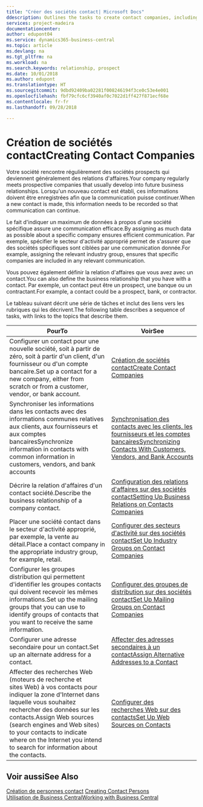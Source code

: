 ```yaml
---
title: "Créer des sociétés contact| Microsoft Docs"
ddescription: Outlines the tasks to create contact companies, including assigning relevant data about prospects and defining the business relationships you have with companies.
services: project-madeira
documentationcenter: 
author: edupont04
ms.service: dynamics365-business-central
ms.topic: article
ms.devlang: na
ms.tgt_pltfrm: na
ms.workload: na
ms.search.keywords: relationship, prospect
ms.date: 10/01/2018
ms.author: edupont
ms.translationtype: HT
ms.sourcegitcommit: 9dbd92409ba02281f008246194f3ce0c53e4e001
ms.openlocfilehash: fbf79cfc6cf3940af0c7022d1ff427f871ecf68e
ms.contentlocale: fr-fr
ms.lasthandoff: 09/28/2018

---
```

# <a name="creating-contact-companies"></a><span data-ttu-id="3bb5f-102">Création de sociétés contact</span><span class="sxs-lookup"><span data-stu-id="3bb5f-102">Creating Contact Companies</span></span>
<span data-ttu-id="3bb5f-103">Votre société rencontre régulièrement des sociétés prospects qui deviennent généralement des relations d'affaires.</span><span class="sxs-lookup"><span data-stu-id="3bb5f-103">Your company regularly meets prospective companies that usually develop into future business relationships.</span></span> <span data-ttu-id="3bb5f-104">Lorsqu'un nouveau contact est établi, ces informations doivent être enregistrées afin que la communication puisse continuer.</span><span class="sxs-lookup"><span data-stu-id="3bb5f-104">When a new contact is made, this information needs to be recorded so that communication can continue.</span></span>

<span data-ttu-id="3bb5f-105">Le fait d'indiquer un maximum de données à propos d'une société spécifique assure une communication efficace.</span><span class="sxs-lookup"><span data-stu-id="3bb5f-105">By assigning as much data as possible about a specific company ensures efficient communication.</span></span> <span data-ttu-id="3bb5f-106">Par exemple, spécifier le secteur d'activité approprié permet de s'assurer que des sociétés spécifiques sont ciblées par une communication donnée.</span><span class="sxs-lookup"><span data-stu-id="3bb5f-106">For example, assigning the relevant industry group, ensures that specific companies are included in any relevant communication.</span></span>

<span data-ttu-id="3bb5f-107">Vous pouvez également définir la relation d'affaires que vous avez avec un contact.</span><span class="sxs-lookup"><span data-stu-id="3bb5f-107">You can also define the business relationship that you have with a contact.</span></span> <span data-ttu-id="3bb5f-108">Par exemple, un contact peut être un prospect, une banque ou un contractant.</span><span class="sxs-lookup"><span data-stu-id="3bb5f-108">For example, a contact could be a prospect, bank, or contractor.</span></span>

<span data-ttu-id="3bb5f-109">Le tableau suivant décrit une série de tâches et inclut des liens vers les rubriques qui les décrivent.</span><span class="sxs-lookup"><span data-stu-id="3bb5f-109">The following table describes a sequence of tasks, with links to the topics that describe them.</span></span>

| <span data-ttu-id="3bb5f-110">Pour</span><span class="sxs-lookup"><span data-stu-id="3bb5f-110">To</span></span> | <span data-ttu-id="3bb5f-111">Voir</span><span class="sxs-lookup"><span data-stu-id="3bb5f-111">See</span></span> |
| --- | --- |
| <span data-ttu-id="3bb5f-112">Configurer un contact pour une nouvelle société, soit à partir de zéro, soit à partir d'un client, d'un fournisseur ou d'un compte bancaire.</span><span class="sxs-lookup"><span data-stu-id="3bb5f-112">Set up a contact for a new company, either from scratch or from a customer, vendor, or bank account.</span></span> |[<span data-ttu-id="3bb5f-113">Création de sociétés contact</span><span class="sxs-lookup"><span data-stu-id="3bb5f-113">Create Contact Companies</span></span>](marketing-how-create-contact-companies.md) |
| <span data-ttu-id="3bb5f-114">Synchroniser les informations dans les contacts avec des informations communes relatives aux clients, aux fournisseurs et aux comptes bancaires</span><span class="sxs-lookup"><span data-stu-id="3bb5f-114">Synchronize information in contacts with common information in customers, vendors, and bank accounts</span></span> |[<span data-ttu-id="3bb5f-115">Synchronisation des contacts avec les clients, les fournisseurs et les comptes bancaires</span><span class="sxs-lookup"><span data-stu-id="3bb5f-115">Synchronizing Contacts With Customers, Vendors, and Bank Accounts</span></span>](marketing-synchronize-contacts-customers-vendors-bank-accounts.md) |
| <span data-ttu-id="3bb5f-116">Décrire la relation d'affaires d'un contact société.</span><span class="sxs-lookup"><span data-stu-id="3bb5f-116">Describe the business relationship of a company contact.</span></span> |[<span data-ttu-id="3bb5f-117">Configuration des relations d'affaires sur des sociétés contact</span><span class="sxs-lookup"><span data-stu-id="3bb5f-117">Setting Up Business Relations on Contacts Companies</span></span>](marketing-business-relations.md) |
| <span data-ttu-id="3bb5f-118">Placer une société contact dans le secteur d'activité approprié, par exemple, la vente au détail.</span><span class="sxs-lookup"><span data-stu-id="3bb5f-118">Place a contact company in the appropriate industry group, for example, retail.</span></span> |[<span data-ttu-id="3bb5f-119">Configurer des secteurs d'activité sur des sociétés contact</span><span class="sxs-lookup"><span data-stu-id="3bb5f-119">Set Up Industry Groups on Contact Companies</span></span>](marketing-industry-groups.md) |
| <span data-ttu-id="3bb5f-120">Configurer les groupes distribution qui permettent d'identifier les groupes contacts qui doivent recevoir les mêmes informations.</span><span class="sxs-lookup"><span data-stu-id="3bb5f-120">Set up the mailing groups that you can use to identify groups of contacts that you want to receive the same information.</span></span> |[<span data-ttu-id="3bb5f-121">Configurer des groupes de distribution sur des sociétés contact</span><span class="sxs-lookup"><span data-stu-id="3bb5f-121">Set Up Mailing Groups on Contact Companies</span></span>](marketing-mailing-groups.md) |
| <span data-ttu-id="3bb5f-122">Configurer une adresse secondaire pour un contact.</span><span class="sxs-lookup"><span data-stu-id="3bb5f-122">Set up an alternate address for a contact.</span></span> |[<span data-ttu-id="3bb5f-123">Affecter des adresses secondaires à un contact</span><span class="sxs-lookup"><span data-stu-id="3bb5f-123">Assign Alternative Addresses to a Contact</span></span>](marketing-how-assign-alternate-address.md) |
| <span data-ttu-id="3bb5f-124">Affecter des recherches Web (moteurs de recherche et sites Web) à vos contacts pour indiquer la zone d'Internet dans laquelle vous souhaitez rechercher des données sur les contacts.</span><span class="sxs-lookup"><span data-stu-id="3bb5f-124">Assign Web sources (search engines and Web sites) to your contacts to indicate where on the Internet you intend to search for information about the contacts.</span></span> |[<span data-ttu-id="3bb5f-125">Configurer des recherches Web sur des contacts</span><span class="sxs-lookup"><span data-stu-id="3bb5f-125">Set Up Web Sources on Contacts</span></span>](marketing-web-sources.md) |

## <a name="see-also"></a><span data-ttu-id="3bb5f-126">Voir aussi</span><span class="sxs-lookup"><span data-stu-id="3bb5f-126">See Also</span></span>
<span data-ttu-id="3bb5f-127">[Création de personnes contact](marketing-create-contact-persons.md) </span><span class="sxs-lookup"><span data-stu-id="3bb5f-127">[Creating Contact Persons](marketing-create-contact-persons.md) </span></span>  
[<span data-ttu-id="3bb5f-128">Utilisation de Business Central</span><span class="sxs-lookup"><span data-stu-id="3bb5f-128">Working with Business Central</span></span>](ui-work-product.md)

